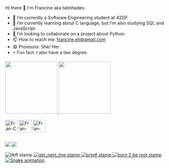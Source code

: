 Hi there 👋 I'm Francine aka tatinhadev.

- 🔭 I’m currently a Software Engineering student at 42SP.
- 🌱 I’m currently learning about C language, but I'm also studying SQL and JavaScript.
- 👯 I’m looking to collaborate on a project about Python. 
- 📫 How to reach me: francine.eli@gmail.com
- 😄 Pronouns: She/ Her
- ⚡ Fun fact: I also have a law degree.
  
<div>
  <a href="https://github.com/francineeli">
  <image height="165em" src=https://github-readme-stats.vercel.app/api?username=francineeli&show_icons=true&theme=midnight-purple&include_all_commits=true&count_private=true"/>
  <image height="165em" src=https://github-readme-stats.vercel.app/api/top-langs/?username=francineeli&theme=midnight-purple&layout=compact&langs_count=10"/>
</div>

<div style="display: inline_block"><br>
  <image align="center" alt="Fran-C" heigh="30" width="40" src="https://github.com/devicons/devicon/blob/master/icons/c/c-original.svg">
  <image align="center" alt="Fran-PostgreSQL" heigh="30" width="40" src="https://cdn.jsdelivr.net/gh/devicons/devicon/icons/postgresql/postgresql-original.svg" />
  <image align="center" alt="Fran-JavaScript" heigh="30" width="40" src="https://cdn.jsdelivr.net/gh/devicons/devicon/icons/javascript/javascript-original.svg" />
</div>

##

<div>
  <a href= "francine.eli@gmail.com"><img src="https://img.shields.io/badge/Gmail-D14836?style=for-the-badge&logo=gmail&logoColor=white" target="_blank"></a>
  <a href="https://www.linkedin.com/in/francine-eli-barbosa" target="_blank"><img src="https://img.shields.io/badge/LinkedIn-0077B5?style=for-the-badge&logo=linkedin&logoColor=white"></a>
</div>

![libft stamp](https://game.42sp.org.br/static/assets/achievements/libftm.png)
  <a href src="https://github.com/francineeli/42SP-Libft" target="_blank" img src="https://game.42sp.org.br/static/assets/achievements/libftm.png">
![get_next_line stamp](https://game.42sp.org.br/static/assets/achievements/get_next_linem.png)
![printf stamp](https://game.42sp.org.br/static/assets/achievements/ft_printfe.png)
![born 2 be root stamp](https://game.42sp.org.br/static/assets/achievements/born2berootm.png)
![Snake animation](https://github.com/francineeli/francineeli/blob/output/github-contribution-grid-snake.svg)


          
          

